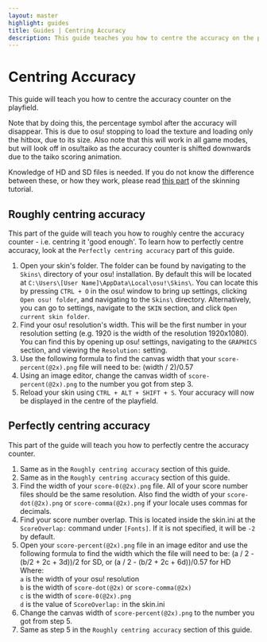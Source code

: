 ```yaml
---
layout: master
highlight: guides
title: Guides | Centring Accuracy 
description: This guide teaches you how to centre the accuracy on the playfield.
---
```


# Centring Accuracy

This guide will teach you how to centre the accuracy counter on the playfield.

Note that by doing this, the percentage symbol after the accuracy will disappear. This is due to osu! stopping to load the texture and loading only the hitbox, due to its size. Also note that this will work in all game modes, but will look off in osu!taiko as the accuracy counter is shifted downwards due to the taiko scoring animation.

Knowledge of HD and SD files is needed. If you do not know the difference between these, or how they work, please read [this part](https://skinship.xyz/tutorial/introduction#hdsd-elements-aspect-ratios-and-resolution) of the skinning tutorial.

## Roughly centring accuracy

This part of the guide will teach you how to roughly centre the accuracy counter - i.e. centring it 'good enough'. To learn how to perfectly centre accuracy, look at the `Perfectly centring accuracy` part of this guide.

1. Open your skin's folder. The folder can be found by navigating to the `Skins\` directory of your osu! installation. By default this will be located at `C:\Users\[User Name]\AppData\Local\osu!\Skins\`. You can locate this by pressing `CTRL + O` in the osu! window to bring up settings, clicking `Open osu! folder`, and navigating to the `Skins\` directory. Alternatively, you can go to settings, navigate to the `SKIN` section, and click `Open current skin folder`.
2. Find your osu! resolution's width. This will be the first number in your resolution setting (e.g. 1920 is the width of the resolution 1920x1080). You can find this by opening up osu! settings, navigating to the `GRAPHICS` section, and viewing the `Resolution:` setting.
3. Use the following formula to find the canvas width that your `score-percent(@2x).png` file will need to be:
(width / 2)/0.57
4. Using an image editor, change the canvas width of `score-percent(@2x).png` to the number you got from step 3.
5. Reload your skin using `CTRL + ALT + SHIFT + S`. Your accuracy will now be displayed in the centre of the playfield.

## Perfectly centring accuracy

This part of the guide will teach you how to perfectly centre the accuracy counter.

1. Same as in the `Roughly centring accuracy` section of this guide.
2. Same as in the `Roughly centring accuracy` section of this guide.
3. Find the width of your `score-0(@2x).png` file. All of your score number files should be the same resolution. Also find the width of your `score-dot(@2x).png` or `score-comma(@2x).png` if your locale uses commas for decimals.
4. Find your score number overlap. This is located inside the skin.ini at the `ScoreOverlap:` command under `[Fonts]`. If it is not specified, it will be `-2` by default.
5. Open your `score-percent(@2x).png` file in an image editor and use the following formula to find the width which the file will need to be:
(a / 2 - (b/2 + 2c + 3d))/2 for SD, or (a / 2 - (b/2 + 2c + 6d))/0.57 for HD<br>
Where:<br>
`a` is the width of your osu! resolution<br>
`b` is the width of `score-dot(@2x)` or `score-comma(@2x)`<br>
`c` is the width of `score-0(@2x).png`<br>
`d` is the value of `ScoreOverlap:` in the skin.ini
1. Change the canvas width of `score-percent(@2x).png` to the number you got from step 5.
2. Same as step 5 in the `Roughly centring accuracy` section of this guide.
